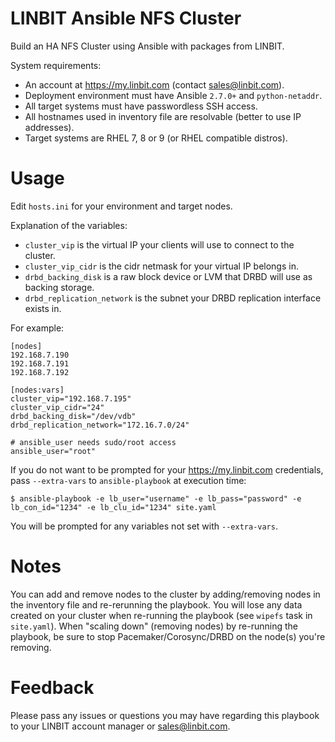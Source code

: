 # LINBIT Ansible NFS Cluster

Build an HA NFS Cluster using Ansible with packages from LINBIT.

System requirements:

  - An account at https://my.linbit.com (contact sales@linbit.com).
  - Deployment environment must have Ansible `2.7.0+` and `python-netaddr`.
  - All target systems must have passwordless SSH access.
  - All hostnames used in inventory file are resolvable (better to use IP addresses).
  - Target systems are RHEL 7, 8 or 9 (or RHEL compatible distros).

# Usage

Edit `hosts.ini` for your environment and target nodes. 

Explanation of the variables:

  - `cluster_vip` is the virtual IP your clients will use to connect to the cluster.
  - `cluster_vip_cidr` is the cidr netmask for your virtual IP belongs in.
  - `drbd_backing_disk` is a raw block device or LVM that DRBD will use as backing storage.
  - `drbd_replication_network` is the subnet your DRBD replication interface exists in.

For example:
```
[nodes]
192.168.7.190
192.168.7.191
192.168.7.192

[nodes:vars]
cluster_vip="192.168.7.195"
cluster_vip_cidr="24"
drbd_backing_disk="/dev/vdb"
drbd_replication_network="172.16.7.0/24"

# ansible_user needs sudo/root access
ansible_user="root"
```

If you do not want to be prompted for your https://my.linbit.com credentials, pass `--extra-vars` to `ansible-playbook` at execution time:
```
$ ansible-playbook -e lb_user="username" -e lb_pass="password" -e lb_con_id="1234" -e lb_clu_id="1234" site.yaml
```

You will be prompted for any variables not set with `--extra-vars`.

# Notes

You can add and remove nodes to the cluster by adding/removing nodes in the inventory file and re-rerunning the playbook. You will lose any data created on your cluster when re-running the playbook (see `wipefs` task in `site.yaml`). When "scaling down" (removing nodes) by re-running the playbook, be sure to stop Pacemaker/Corosync/DRBD on the node(s) you're removing.

# Feedback

Please pass any issues or questions you may have regarding this playbook to your LINBIT account manager or sales@linbit.com.

